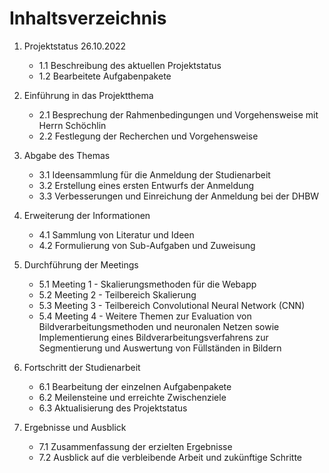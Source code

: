 # Inhaltsverzeichnis

1. Projektstatus 26.10.2022
    - 1.1 Beschreibung des aktuellen Projektstatus
    - 1.2 Bearbeitete Aufgabenpakete

2. Einführung in das Projektthema
    - 2.1 Besprechung der Rahmenbedingungen und Vorgehensweise mit Herrn Schöchlin
    - 2.2 Festlegung der Recherchen und Vorgehensweise

3. Abgabe des Themas
    - 3.1 Ideensammlung für die Anmeldung der Studienarbeit
    - 3.2 Erstellung eines ersten Entwurfs der Anmeldung
    - 3.3 Verbesserungen und Einreichung der Anmeldung bei der DHBW

4. Erweiterung der Informationen
    - 4.1 Sammlung von Literatur und Ideen
    - 4.2 Formulierung von Sub-Aufgaben und Zuweisung

5. Durchführung der Meetings
    - 5.1 Meeting 1 - Skalierungsmethoden für die Webapp
    - 5.2 Meeting 2 - Teilbereich Skalierung
    - 5.3 Meeting 3 - Teilbereich Convolutional Neural Network (CNN)
    - 5.4 Meeting 4 - Weitere Themen zur Evaluation von Bildverarbeitungsmethoden und neuronalen Netzen sowie Implementierung eines Bildverarbeitungsverfahrens zur Segmentierung und Auswertung von Füllständen in Bildern

6. Fortschritt der Studienarbeit
    - 6.1 Bearbeitung der einzelnen Aufgabenpakete
    - 6.2 Meilensteine und erreichte Zwischenziele
    - 6.3 Aktualisierung des Projektstatus

7. Ergebnisse und Ausblick
    - 7.1 Zusammenfassung der erzielten Ergebnisse
    - 7.2 Ausblick auf die verbleibende Arbeit und zukünftige Schritte

